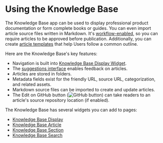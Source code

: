 # Using the Knowledge Base

The Knowledge Base app can be used to display professional product documentation or form complete books or guides. You can even import article source files written in Markdown. It's [workflow-enabled](../../process-automation/workflow/introduction-to-workflow.md), so you can require articles to be approved before publication. Additionally, you can create [article templates](./knowledge-base-templates.md) that help Users follow a common outline.

Here are the Knowledge Base's key features:

* Navigation is built into [Knowledge Base Display Widget](./knowledge-base-display-widget.md).
* The [suggestions interface](./responding-to-knowledge-base-feedback.md) enables feedback on articles.
* Articles are stored in folders.
* Metadata fields exist for the friendly URL, source URL, categorization, and related assets.
* Markdown source files can be imported to create and update articles.
* The Edit on GitHub button (![GitHub button](./using-the-knowledge-base/images/01.png)) can take readers to an article's source repository location (if enabled).

The Knowledge Base has several widgets you can add to pages:

* [Knowledge Base Display](knowledge-base-display-widget.md)
* [Knowledge Base Article](other-knowledge-base-widgets.md#knowledge-base-article-widget)
* [Knowledge Base Section](other-knowledge-base-widgets.md#knowledge-base-section-widget)
* [Knowledge Base Search](other-knowledge-base-widgets.md#knowledge-base-search-widget)
